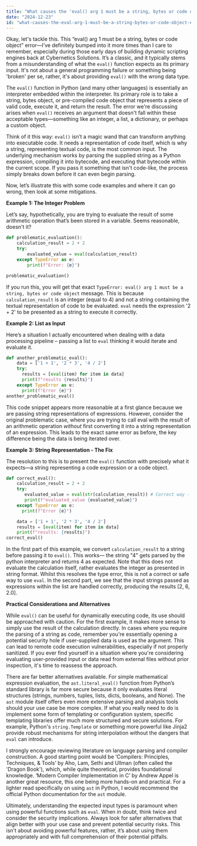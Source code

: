 ```yaml
---
title: "What causes the 'eval() arg 1 must be a string, bytes or code object' error?"
date: "2024-12-23"
id: "what-causes-the-eval-arg-1-must-be-a-string-bytes-or-code-object-error"
---
```


Okay, let's tackle this. This “eval() arg 1 must be a string, bytes or code object” error—I’ve definitely bumped into it more times than I care to remember, especially during those early days of building dynamic scripting engines back at Cybernetics Solutions. It’s a classic, and it typically stems from a misunderstanding of what the `eval()` function expects as its primary input. It's not about a general programming failure or something being 'broken' per se, rather, it's about providing `eval()` with the wrong data type.

The `eval()` function in Python (and many other languages) is essentially an interpreter embedded within the interpreter. Its primary role is to take a string, bytes object, or pre-compiled code object that represents a piece of valid code, execute it, and return the result. The error we're discussing arises when `eval()` receives an argument that doesn't fall within these acceptable types—something like an integer, a list, a dictionary, or perhaps a custom object.

Think of it this way: `eval()` isn’t a magic wand that can transform anything into executable code. It needs a representation of code itself, which is why a string, representing textual code, is the most common input. The underlying mechanism works by parsing the supplied string as a Python expression, compiling it into bytecode, and executing that bytecode within the current scope. If you pass it something that isn't code-like, the process simply breaks down before it can even begin parsing.

Now, let’s illustrate this with some code examples and where it can go wrong, then look at some mitigations.

**Example 1: The Integer Problem**

Let’s say, hypothetically, you are trying to evaluate the result of some arithmetic operation that’s been stored in a variable. Seems reasonable, doesn't it?

```python
def problematic_evaluation():
    calculation_result = 2 + 2
    try:
        evaluated_value = eval(calculation_result)
    except TypeError as e:
        print(f"Error: {e}")

problematic_evaluation()
```

If you run this, you will get that exact `TypeError: eval() arg 1 must be a string, bytes or code object` message. This is because `calculation_result` is an integer (equal to 4) and not a string containing the textual representation of code to be evaluated. `eval` needs the expression '2 + 2' to be presented as a string to execute it correctly.

**Example 2: List as Input**

Here’s a situation I actually encountered when dealing with a data processing pipeline – passing a list to `eval` thinking it would iterate and evaluate it.

```python
def another_problematic_eval():
    data = ['1 + 1', '2 * 3', '4 / 2']
    try:
      results = [eval(item) for item in data]
      print(f"results {results}")
    except TypeError as e:
      print(f"Error {e}")
another_problematic_eval()
```

This code snippet appears more reasonable at a first glance because we are passing string representations of expressions. However, consider the original problematic case, where you are trying to call eval with the result of an arithmetic operation *without* first converting it into a string representation of an expression. This leads to the exact same error as before, the key difference being the data is being iterated over.

**Example 3: String Representation - The Fix**

The resolution to this is to present the `eval()` function with precisely what it expects—a string representing a code expression or a code object.

```python
def correct_eval():
    calculation_result = 2 + 2
    try:
       evaluated_value = eval(str(calculation_result)) # Correct way - but not ideal
       print(f"evaluated_value {evaluated_value}")
    except TypeError as e:
      print(f"Error {e}")

    data = ['1 + 1', '2 * 3', '4 / 2']
    results = [eval(item) for item in data]
    print(f"results: {results}")
correct_eval()
```

In the first part of this example, we convert `calculation_result` to a string before passing it to `eval()`. This works— the string "4" gets parsed by the python interpreter and returns 4 as expected. Note that this does not evaluate the calculation itself, rather evaluates the integer as presented in string format. Whilst this resolves the type error, this is not a correct or safe way to use `eval`. In the second part, we see that the input strings passed as expressions within the list are handled correctly, producing the results [2, 6, 2.0].

**Practical Considerations and Alternatives**

While `eval()` can be useful for dynamically executing code, its use should be approached with caution. For the first example, it makes more sense to simply use the result of the calculation directly. In cases where you require the parsing of a string as code, remember you're essentially opening a potential security hole if user-supplied data is used as the argument. This can lead to remote code execution vulnerabilities, especially if not properly sanitized. If you ever find yourself in a situation where you're considering evaluating user-provided input or data read from external files without prior inspection, it's time to reassess the approach.

There are far better alternatives available. For simple mathematical expression evaluation, the `ast.literal_eval()` function from Python’s standard library is far more secure because it only evaluates literal structures (strings, numbers, tuples, lists, dicts, booleans, and None). The `ast` module itself offers even more extensive parsing and analysis tools should your use case be more complex. If what you really need to do is implement some form of templating or configuration system, specific templating libraries offer much more structured and secure solutions. For example, Python's `string.Template` or something more powerful like Jinja2 provide robust mechanisms for string interpolation without the dangers that `eval` can introduce.

I strongly encourage reviewing literature on language parsing and compiler construction. A good starting point would be ‘Compilers: Principles, Techniques, & Tools’ by Aho, Lam, Sethi and Ullman (often called the 'Dragon Book'), which, while quite theoretical, provides foundational knowledge. ‘Modern Compiler Implementation in C’ by Andrew Appel is another great resource, this one being more hands-on and practical. For a lighter read specifically on using `ast` in Python, I would recommend the official Python documentation for the `ast` module.

Ultimately, understanding the expected input types is paramount when using powerful functions such as `eval`. When in doubt, think twice and consider the security implications. Always look for safer alternatives that align better with your use case and prevent potential security risks. This isn't about avoiding powerful features, rather, it’s about using them appropriately and with full comprehension of their potential pitfalls.
